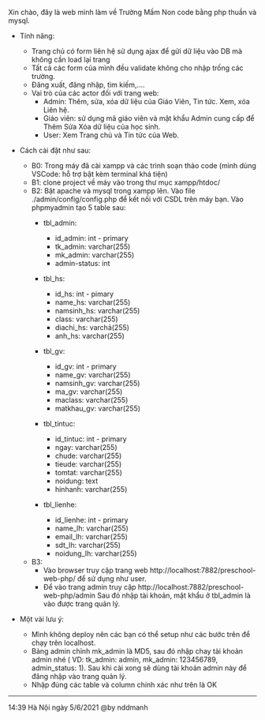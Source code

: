 Xin chào, đây là web mình làm về Trường Mầm Non code bằng php thuần và mysql.

* Tính năng:
    - Trang chủ có form liên hệ sử dụng ajax để gửi dữ liệu vào DB mà không cần load lại trang
    - Tất cả các form của mình đều validate không cho nhập trống các trường.
    - Đăng xuất, đăng nhập, tìm kiếm,....
    - Vai trò của các actor đối với trang web:
        + Admin: Thêm, sửa, xóa dữ liệu của Giáo Viên, Tin tức. Xem, xóa Liên hệ.
        + Giáo viên: sử dụng mã giáo viên và mật khẩu Admin cung cấp để Thêm Sửa Xóa dữ liệu của học sinh.
        + User: Xem Trang chủ và Tin tức của Web.

* Cách cài đặt như sau:
    - B0: Trong máy đã cài xampp và các trình soạn thảo code (mình dùng VSCode: hỗ trợ bật kèm terminal khá tiện)
    - B1: clone project về máy vào trong thư mục xampp/htdoc/
    - B2: Bật apache và mysql trong xampp lên. Vào file ./admin/config/config.php để kết nối với CSDL trên máy bạn. Vào phpmyadmin tạo 5 table sau:
        + tbl_admin:
            - id_admin: int - primary 
            - tk_admin: varchar(255)
            - mk_admin: varchar(255)
            - admin-status: int
            
        + tbl_hs:
            - id_hs: int - pimary
            - name_hs: varchar(255)
            - namsinh_hs: varchar(255)
            - class: varchar(255)
            - diachi_hs: varchả(255)
            - anh_hs: varchar(255)
        + tbl_gv:
            - id_gv: int - primary
            - name_gv: varchar(255)
            - namsinh_gv: varchar(255)
            - ma_gv: varchar(255)
            - maclass: varchar(255)
            - matkhau_gv: varchar(255)
        + tbl_tintuc:
            - id_tintuc: int - primary
            - ngay: varchar(255)
            - chude: varchar(255)
            - tieude: varchar(255)
            - tomtat: varchar(255)
            - noidung: text
            - hinhanh: varchar(255)
        + tbl_lienhe:
            - id_lienhe: int - primary
            - name_lh: varchar(255)
            - email_lh: varchar(255)
            - sdt_lh: varchar(255)
            - noidung_lh: varchar(255)
    - B3: 
        + Vào browser truy cập trang web http://localhost:7882/preschool-web-php/ để sử dụng như user.
        + Để vào trang admin truy cập http://localhost:7882/preschool-web-php/admin Sau đó nhập tài khoản, mật khẩu ở tbl_admin là vào được trang quản lý.

* Một vài lưu ý:
    - Mình không deploy nên các bạn có thể setup như các bước trên để chạy trên localhost.
    - Bảng admin chỉnh mk_admin là MD5, sau đó nhập chay tài khoản admin nhé ( VD: tk_admin: admin, mk_admin: 123456789, admin_status: 1). Sau khi cài xong sẽ dùng tài khoản admin này để đăng nhập vào trang quản lý.
    - Nhập đúng các table và column chính xác như trên là OK

----------------------------------------------------------------------------------------------
14:39 Hà Nội ngày 5/6/2021 @by nddmanh

